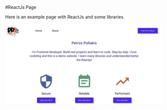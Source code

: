 #ReactJs Page

Here is an example page with ReactJs and some libraries. 



![alt text](https://github.com/PeterPoll/reactjs-page/blob/master/Screenshot%202021-06-20%20at%203.51.08%20AM.png)
